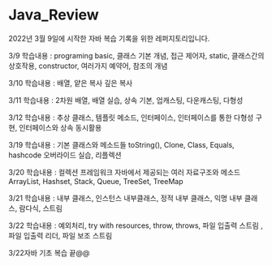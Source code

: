 # Java_Review
2022년 3월 9일에 시작한 자바 복습 기록을 위한 레퍼지토리입니다.


3/9 학습내용 : programing basic, 클래스 기본 개념, 접근 제어자, static, 클래스간의 상호작용, constructor, 여러가지 예약어, 참조의 개념

3/10 학습내용 : 배열, 얕은 복사 깊은 복사 

3/11 학습내용 : 2차원 배열, 배열 실습, 상속 기본, 업캐스팅, 다운캐스팅, 다형성

3/12 학습내용 : 추상 클래스, 템플릿 메소드, 인터페이스, 인터페이스를 통한 다형성 구현, 인터페이스와 상속 동시활용  

3/19 학습내용 : 기본 클래스와 메소드들 toString(), Clone, Class, Equals, hashcode 오버라이드 실습, 리플렉션 

3/20 학습내용 : 컬렉션 프레임워크 자바에서 제공되는 여러 자료구조와 메소드 ArrayList, Hashset, Stack, Queue, TreeSet, TreeMap 

3/21 학습내용 : 내부 클래스, 인스턴스 내부클래스, 정적 내부 클래스, 익명 내부 클래스, 람다식, 스트림  

3/22 학습내용 : 예외처리, try with resources, throw, throws, 파일 입출력 스트림 , 파일 입출력 리더, 파일 보조 스트림

3/22자바 기초 복습 끝@@
